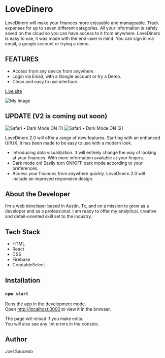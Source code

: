 # LoveDinero

LoveDinero will make your finances more enjoyable and manageable. Track expenses for up to seven different categories. All your information is safely saved on the cloud so you can have access to it from anywhere. 
LoveDinero is easy to use, it was made with the end-user in mind. You can sign in via email, a google account or trying a demo. 

## FEATURES

- Access from any device from anywhere. 
- Login via Email, with a Google account or try a Demo.  
- Clean and easy to use interface. 

[Live site](https://joelcmk.github.io/LoveDinero/)

![My Image](https://github.com/joelcmk/joelsaucedo.com/blob/main/src/Images/budget.png)

## UPDATE (V2 is coming out soon) 
![Safari • Dark Mode ON (1)](https://user-images.githubusercontent.com/57118300/189250437-087450d4-b8e3-45e8-b94c-03a1b42f1c14.png#gh-light-mode-only)
![Safari • Dark Mode ON (2)](https://user-images.githubusercontent.com/57118300/189250563-2f230b3b-cacb-4066-ac7a-64cbb9579a4b.png#gh-dark-mode-only)

LoveDinero 2.0 will offer a range of new features. Starting with an enhanced UI/UX, it has been made to be easy to use with a modern look. 
- Introducing data visualization. It will entirely change the way of looking at your finances. With more information available at your fingers. 
- Dark mode on! Easily turn ON/OFF dark mode according to your preferences. 
- Access your finances from anywhere quickly. LoveDinero 2.0 will include an improved responsive design. 

## About the Developer
I’m a web developer based in Austin, Tx, and on a mission to grow as a developer and as a professional. I am ready to offer my analytical, creative and detail-oriented skill set to the industry.

## Tech Stack

- HTML
- React
- CSS
- Firebase
- CreatableSelect


## Installation

### `npm start`

Runs the app in the development mode.\
Open [http://localhost:3000](http://localhost:3000) to view it in the browser.

The page will reload if you make edits.\
You will also see any lint errors in the console.

## Author
Joel Saucedo
